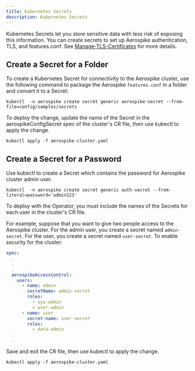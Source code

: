```yaml
---
title: Kubernetes Secrets
description: Kubernetes Secrets
---
```


Kubernetes Secrets let you store sensitive data with less risk of exposing this information. You can create secrets to set up Aerospike authentication, TLS, and features.conf. See [Manage-TLS-Certificates](Manage-TLS-Certificates.md) for more details.

## Create a Secret for a Folder

To create a Kubernetes Secret for connectivity to the Aerospike cluster, use the following command to package the Aerospike `features.conf` in a folder and convert it to a Secret:

```shell
kubectl  -n aerospike create secret generic aerospike-secret --from-file=config/samples/secrets
```

To deploy the change, update the name of the Secret in the aerospikeConfigSecret spec of the cluster's CR file, then use kubectl to apply the change.

```shell
kubectl apply -f aerospike-cluster.yaml
```

## Create a Secret for a Password

Use kubectl to create a Secret which contains the password for Aerospike cluster admin user.

```shell
kubectl  -n aerospike create secret generic auth-secret --from-literal=password='admin123'
```

To deploy with the Operator, you must include the names of the Secrets for each user in the cluster's CR file.

For example, suppose that you want to give two people access to the Aerospike cluster. For the admin user, you create a secret named `admin-secret`. For the user, you create a secret named `user-secret`. To enable security for the cluster:

```yaml
spec:
  .
  .
  .
  aerospikeAccessControl:
    users:
      - name: admin
        secretName: admin-secret
        roles:
          - sys-admin
          - user-admin
      - name: user
        secret-name: user-secret
        roles:
          - data-admin
  .
  .
```

Save and exit the CR file, then use kubectl to apply the change.

```shell
kubectl apply -f aerospike-cluster.yaml
```
